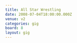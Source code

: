 ```yaml
---
title: All Star Wrestling
date: 2008-07-04T18:00:00.000Z
venue: v2
categories: gig
board: 8
layout: gig
---
```

